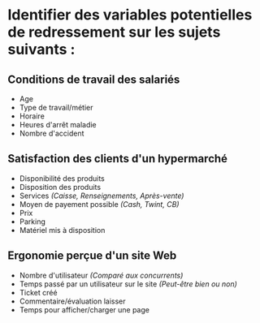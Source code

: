 # Identifier des variables potentielles de redressement sur les sujets suivants :

## Conditions de travail des salariés
- Age
- Type de travail/métier
- Horaire
- Heures d'arrêt maladie
- Nombre d'accident 

## Satisfaction des clients d'un hypermarché
- Disponibilité des produits
- Disposition des produits
- Services *(Caisse, Renseignements, Après-vente)*
- Moyen de payement possible *(Cash, Twint, CB)*
- Prix
- Parking
- Matériel mis à disposition

## Ergonomie perçue d'un site Web
- Nombre d'utilisateur *(Comparé aux concurrents)*
- Temps passé par un utilisateur sur le site *(Peut-être bien ou non)*
- Ticket créé
- Commentaire/évaluation laisser
- Temps pour afficher/charger une page